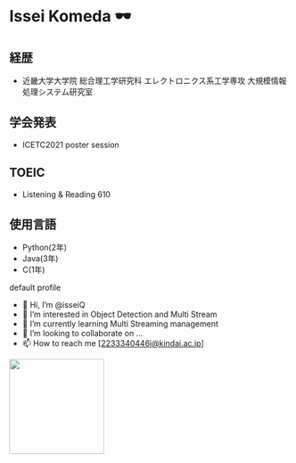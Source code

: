# Issei Komeda 🕶  

## 経歴
 - 近畿大学大学院 総合理工学研究科 エレクトロニクス系工学専攻 大規模情報処理システム研究室

## 学会発表
 - ICETC2021 poster session

## TOEIC
 - Listening & Reading 610

## 使用言語
 - Python(2年)
 - Java(3年)
 - C(1年)

default profile
- 👋 Hi, I’m @isseiQ
- 👀 I’m interested in Object Detection and Multi Stream
- 🌱 I’m currently learning Multi Streaming management
- 💞️ I’m looking to collaborate on ...
- 📫 How to reach me [2233340446j@kindai.ac.jp]

<!---
isseiQ/isseiQ is a ✨ special ✨ repository because its `README.md` (this file) appears on your GitHub profile.
You can click the Preview link to take a look at your changes.
--->

<a href="https://github.com/tocoteron">
  <img align="left" height="170px" src="https://github-readme-stats.vercel.app/api/top-langs/?username=tocoteron&layout=compact&theme=dracula" />
</a>
